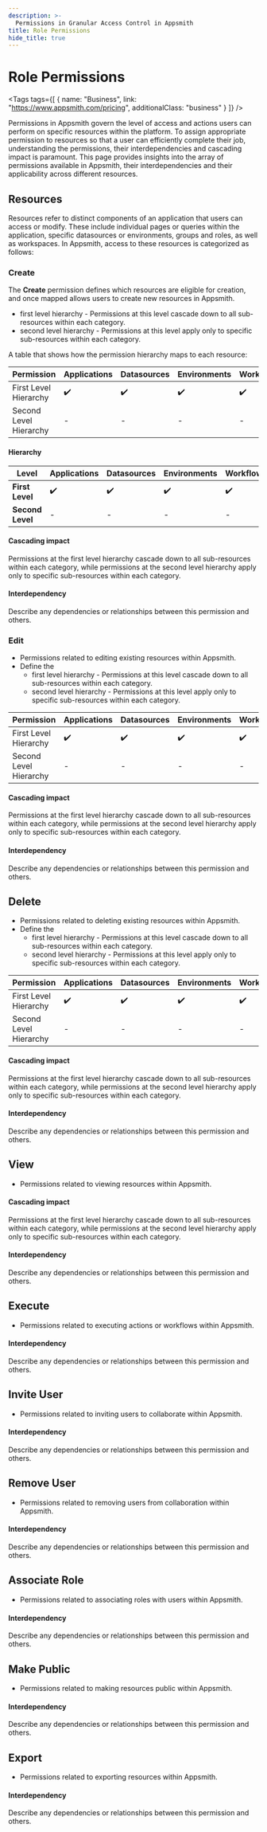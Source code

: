 ```yaml
---
description: >-
  Permissions in Granular Access Control in Appsmith
title: Role Permissions
hide_title: true
---
```


<!-- vale off -->

<div className="tag-wrapper">
 <h1>Role Permissions</h1>

<Tags
tags={[
{ name: "Business", link: "https://www.appsmith.com/pricing", additionalClass: "business" }
]}
/>

</div>

<!-- vale on -->

Permissions in Appsmith govern the level of access and actions users can perform on specific resources within the platform. To assign appropriate permission to resources so that a user can efficiently complete their job, understanding the permissions, their interdependencies and cascading impact is paramount. This page provides insights into the array of permissions available in Appsmith, their interdependencies and their applicability across different resources.

## Resources

Resources refer to distinct components of an application that users can access or modify. These include individual pages or queries within the application, specific datasources or environments, groups and roles, as well as workspaces. In Appsmith, access to these resources is categorized as follows:


### Create

The **Create** permission defines which resources are eligible for creation, and once mapped allows users to create new resources in Appsmith.


  - first level hierarchy - Permissions at this level cascade down to all sub-resources within each category.
  - second level hierarchy - Permissions at this level apply only to specific sub-resources within each category.

  A table that shows how the permission hierarchy maps to each resource:

| Permission | Applications | Datasources | Environments | Workflows | Roles |
|------------|--------------|-------------|--------------|-----------|-------|
| First Level Hierarchy | ✔️ | ✔️ | ✔️ | ✔️ | ✔️ |
| Second Level Hierarchy | - | - | - | - | - |


#### Hierarchy

| Level               | Applications | Datasources | Environments | Workflows | Roles |
|---------------------|--------------|-------------|--------------|-----------|-------|
| **First Level**     | ✔️            | ✔️          | ✔️            | ✔️         | ✔️     |
| **Second Level**    | -            | -           | -            | -         | -     |


#### Cascading impact
Permissions at the first level hierarchy cascade down to all sub-resources within each category, while permissions at the second level hierarchy apply only to specific sub-resources within each category.

#### Interdependency
Describe any dependencies or relationships between this permission and others.

### Edit

- Permissions related to editing existing resources within Appsmith.
- Define the 
  - first level hierarchy - Permissions at this level cascade down to all sub-resources within each category.
  - second level hierarchy - Permissions at this level apply only to specific sub-resources within each category.

| Permission | Applications | Datasources | Environments | Workflows | Roles |
|------------|--------------|-------------|--------------|-----------|-------|
| First Level Hierarchy | ✔️ | ✔️ | ✔️ | ✔️ | ✔️ |
| Second Level Hierarchy | - | - | - | - | - |

#### Cascading impact
Permissions at the first level hierarchy cascade down to all sub-resources within each category, while permissions at the second level hierarchy apply only to specific sub-resources within each category.

#### Interdependency
Describe any dependencies or relationships between this permission and others.

## Delete

- Permissions related to deleting existing resources within Appsmith.
- Define the 
  - first level hierarchy - Permissions at this level cascade down to all sub-resources within each category.
  - second level hierarchy - Permissions at this level apply only to specific sub-resources within each category.

| Permission | Applications | Datasources | Environments | Workflows | Roles |
|------------|--------------|-------------|--------------|-----------|-------|
| First Level Hierarchy | ✔️ | ✔️ | ✔️ | ✔️ | ✔️ |
| Second Level Hierarchy | - | - | - | - | - |

#### Cascading impact
Permissions at the first level hierarchy cascade down to all sub-resources within each category, while permissions at the second level hierarchy apply only to specific sub-resources within each category.

#### Interdependency
Describe any dependencies or relationships between this permission and others.

## View

- Permissions related to viewing resources within Appsmith.

#### Cascading impact
Permissions at the first level hierarchy cascade down to all sub-resources within each category, while permissions at the second level hierarchy apply only to specific sub-resources within each category.


#### Interdependency
Describe any dependencies or relationships between this permission and others.

## Execute

- Permissions related to executing actions or workflows within Appsmith.

#### Interdependency
Describe any dependencies or relationships between this permission and others.

## Invite User

- Permissions related to inviting users to collaborate within Appsmith.

#### Interdependency
Describe any dependencies or relationships between this permission and others.

## Remove User

- Permissions related to removing users from collaboration within Appsmith.

#### Interdependency
Describe any dependencies or relationships between this permission and others.

## Associate Role

- Permissions related to associating roles with users within Appsmith.

#### Interdependency
Describe any dependencies or relationships between this permission and others.

## Make Public

- Permissions related to making resources public within Appsmith.

#### Interdependency
Describe any dependencies or relationships between this permission and others.

## Export

- Permissions related to exporting resources within Appsmith.

#### Interdependency
Describe any dependencies or relationships between this permission and others.
